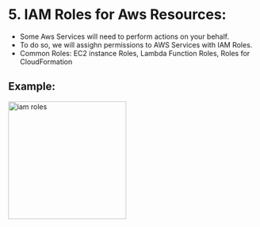 
# 5. IAM Roles for Aws Resources:

+ Some Aws Services will need to perform actions on your behalf.
+ To do so, we will assighn permissions to AWS Services with IAM Roles.
+ Common Roles: EC2 instance Roles, Lambda Function Roles, Roles for CloudFormation

## Example:

<img width="238" alt="iam roles" src="https://user-images.githubusercontent.com/105772882/227835940-8b15b14a-622b-4950-b66f-5139d38a2b12.PNG">

